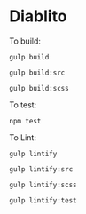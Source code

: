 # Diablito

To build:

```gulp build```

```gulp build:src```

```gulp build:scss```

To test:

```npm test```

To Lint:

```gulp lintify```

```gulp lintify:src```

```gulp lintify:scss```

```gulp lintify:test```

